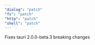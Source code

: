 ```yaml
---
"dialog": "patch"
"fs": "patch"
"http": "patch"
"shell": "patch"
---
```


Fixes tauri 2.0.0-beta.3 breaking changes